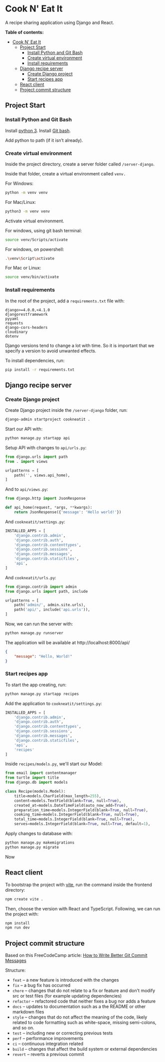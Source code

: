 # Cook N' Eat It
A recipe sharing application using Django and React.

**Table of contents:**
- [Cook N' Eat It](#cook-n-eat-it)
  - [Project Start](#project-start)
    - [Install Python and Git Bash](#install-python-and-git-bash)
    - [Create virtual environment](#create-virtual-environment)
    - [Install requirements](#install-requirements)
  - [Django recipe server](#django-recipe-server)
    - [Create Django project](#create-django-project)
    - [Start recipes app](#start-recipes-app)
  - [React client](#react-client)
  - [Project commit structure](#project-commit-structure)

## Project Start

### Install Python and Git Bash

Install [python 3]([https://www.python.org/downloads/](https://www.python.org/downloads/)).
Install [Git bash](https://git-scm.com/downloads).

Add python to path (if it isn’t already).

### Create virtual environment

Inside the project directory, create a server folder called `/server-django`.

Inside that folder, create a virtual environment called `venv.`

For Windows:

```bash
python -m venv venv
```

For Mac/Linux:

```bash
python3 -m venv venv
```

Activate virtual environment.

For windows, using git bash terminal:

```bash
source venv/Scripts/activate
```

For windows, on powershell:

```bash
.\venv\Script\activate
```

For Mac or Linux:

```bash
source venv/bin/activate
```

### Install requirements

In the root of the project, add a `requirements.txt` file with:

```
django>=4.0.0,<4.1.0
djangorestframework
pyyaml
requests
django-cors-headers
cloudinary
dotenv
```

Django versions tend to change a lot with time. So it is important that we specify a version to avoid unwanted effects.

To install dependencies, run:

```bash
pip install -r requirements.txt
```

## Django recipe server

### Create Django project

Create Django project inside the `/server-django` folder, run:

```bash
django-admin startproject cookneatit .
```
Start our API with:
```bash
python manage.py startapp api
```
Setup API with changes to `api/urls.py`:
```python
from django.urls import path
from . import views

urlpatterns = [
    path('', views.api_home),
]
```
And to `api/views.py`:
```python
from django.http import JsonResponse

def api_home(request, *args, **kwargs):
    return JsonResponse({'message': 'Hello world!'})
```
And `cookneatit/settings.py`:
```python
INSTALLED_APPS = [
    'django.contrib.admin',
    'django.contrib.auth',
    'django.contrib.contenttypes',
    'django.contrib.sessions',
    'django.contrib.messages',
    'django.contrib.staticfiles',
    'api',
]
```
And `cookneatit/urls.py`:
```python
from django.contrib import admin
from django.urls import path, include

urlpatterns = [
    path('admin/', admin.site.urls),
    path('api/', include('api.urls')),
]
```

Now, we can run the server with:
```bash
python manage.py runserver
```
The application will be available at http://localhost:8000/api/
```JSON
{
    "message": "Hello, World!"
}
```
### Start recipes app
To start the app creating, run:
```bash
python manage.py startapp recipes
```
Add the application to `cookneatit/settings.py`:
```python
INSTALLED_APPS = [
    'django.contrib.admin',
    'django.contrib.auth',
    'django.contrib.contenttypes',
    'django.contrib.sessions',
    'django.contrib.messages',
    'django.contrib.staticfiles',
    'api',
    'recipes'
]
```
Inside `recipes/models.py`, we'll start our Model:
```python
from email import contentmanager
from turtle import title
from django.db import models

class Recipe(models.Model):
    title=models.CharField(max_length=255),
    content=models.TextField(blank=True, null=True),
    created_at=models.DateTimeField(auto_now_add=True),
    preparation_time=models.IntegerField(blank=True, null=True),
    cooking_time=models.IntegerField(blank=True, null=True),
    total_time=models.IntegerField(blank=True, null=True),
    serves=models.IntegerField(blank=True, null=True, default=1),
``` 
Apply changes to database with:
```bash
python manage.py makemigrations
python manage.py migrate
```
Now


## React client

To bootstrap the project with [vite](https://vite.netlify.com/), run the command inside the frontend directory:

```bash
npm create vite .
```
Then, choose the version with React and TypeScript.
Following, we can run the project with:

```bash
npm install
npm run dev
```























## Project commit structure

Based on this FreeCodeCamp article:
[How to Write Better Git Commit Messages](https://www.freecodecamp.org/news/how-to-write-better-git-commit-messages/)

Structure:
 - `feat` – a new feature is introduced with the changes
 - `fix` – a bug fix has occurred
 - `chore` – changes that do not relate to a fix or feature and don't modify src or test files (for example updating dependencies)
 - `refactor` – refactored code that neither fixes a bug nor adds a feature
 - `docs` – updates to documentation such as a the README or other markdown files
 - `style` – changes that do not affect the meaning of the code, likely related to code formatting such as white-space, missing semi-colons, and so on.
 - `test` – including new or correcting previous tests
 - `perf` – performance improvements
 - `ci` – continuous integration related
 - `build` – changes that affect the build system or external dependencies
 - `revert` – reverts a previous commit
